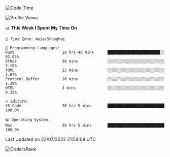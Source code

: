 <!--START_SECTION:waka-->
![Code Time](http://img.shields.io/badge/Code%20Time-1%2C526%20hrs%2059%20mins-blue)

![Profile Views](http://img.shields.io/badge/Profile%20Views-14-blue)

📊 **This Week I Spent My Time On** 

```text
⌚︎ Time Zone: Asia/Shanghai

💬 Programming Languages: 
Rust                     18 hrs 40 mins      ███████████████████████░░   92.95% 
Other                    38 mins             ░░░░░░░░░░░░░░░░░░░░░░░░░   3.15% 
TOML                     22 mins             ░░░░░░░░░░░░░░░░░░░░░░░░░   1.87% 
Protocol Buffer          16 mins             ░░░░░░░░░░░░░░░░░░░░░░░░░   1.39% 
HTML                     3 mins              ░░░░░░░░░░░░░░░░░░░░░░░░░   0.32%

🔥 Editors: 
VS Code                  20 hrs 5 mins       █████████████████████████   100.0%

💻 Operating System: 
Mac                      20 hrs 5 mins       █████████████████████████   100.0%

```


 Last Updated on 23/07/2022 21:54:08 UTC
<!--END_SECTION:waka-->

![CodersRank](https://cr-skills-chart-widget.azurewebsites.net/api/api?username=BugenZhao&padding=16&tooltip=true&branding=false&sort-by-score=true&skills=Rust%2C%20Swift%2C%20C%2C%20TypeScript%2C%20Java%2C%20Go%2C%20Dart%2C%20C%2B%2B%2C%20Python%2C%20Assembly%2C%20Shell%2C%20Kotlin)
